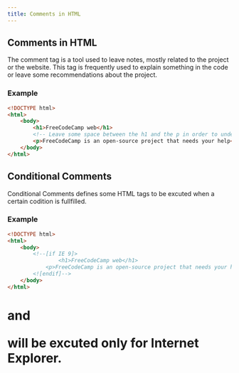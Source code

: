 ```yaml
---
title: Comments in HTML
---
```

## Comments in HTML

The comment tag is a tool used to leave notes, mostly related to the project or the website. This tag is frequently used to explain something in the code or leave some recommendations about the project.

### Example
```html
<!DOCTYPE html>
<html>
	<body>
		<h1>FreeCodeCamp web</h1>
		<!-- Leave some space between the h1 and the p in order to understand what are we talking about-->
		<p>FreeCodeCamp is an open-source project that needs your help</p>
	</body>
</html>
```
## Conditional Comments
Conditional Comments defines some HTML tags to be excuted when a certain codition is fullfilled. 

### Example
```html
<!DOCTYPE html>
<html>
	<body>
		<!--[if IE 9]>
    			<h1>FreeCodeCamp web</h1>
			<p>FreeCodeCamp is an open-source project that needs your help</p>	
		<![endif]-->
	</body>
</html>
```
<h1> and <p> will be excuted only for Internet Explorer.
